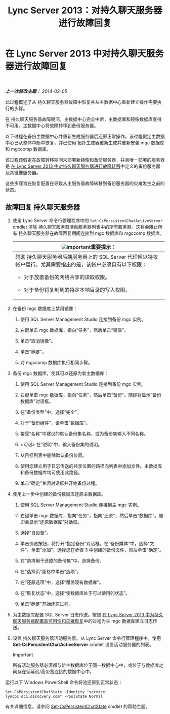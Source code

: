 ﻿---
title: Lync Server 2013：对持久聊天服务器进行故障回复
TOCTitle: 对持久聊天服务器进行故障回复
ms:assetid: 67b91de4-6ddc-43e6-9812-5e1aa84a7980
ms:mtpsurl: https://technet.microsoft.com/zh-cn/library/JJ204970(v=OCS.15)
ms:contentKeyID: 49313102
ms.date: 05/19/2016
mtps_version: v=OCS.15
ms.translationtype: HT
---

# 在 Lync Server 2013 中对持久聊天服务器进行故障回复

 

_**上一次修改主题：** 2014-02-05_

此过程概述了从 持久聊天服务器故障中恢复并从主数据中心重新建立操作需要执行的步骤。

在 持久聊天服务器故障期间，主数据中心完全中断，主数据库和镜像数据库变得不可用。主数据中心将故障转移到备份服务器。

以下过程在备份主数据中心并重新生成服务器后还原正常操作。该过程假定主数据中心已从整体中断中恢复，并已使用 拓扑生成器重新生成并重新安装 mgc 数据库和 mgccomp 数据库。

该过程还假定在故障转移期间未部署新镜像和备份服务器，并且唯一部署的服务器是 [在 Lync Server 2013 中对持久聊天服务器进行故障转移](lync-server-2013-failing-over-persistent-chat-server.md)中定义的备份服务器及其镜像服务器。

这些步骤旨在恢复配置在导致从主服务器故障转移到备份服务器的灾难发生之前的状态。

## 故障回复 持久聊天服务器

1.  使用 Lync Server 命令行管理程序中的 `Set-CsPersistentChatActiveServer` cmdlet 清除 持久聊天服务器活动服务器列表中的所有服务器。这将会阻止所有 持久聊天服务器在故障回复期间连接到 mgc 数据库和 mgccomp 数据库。
    
    <table>
    <colgroup>
    <col style="width: 100%" />
    </colgroup>
    <thead>
    <tr class="header">
    <th><img src="images/Gg398794.important(OCS.15).gif" title="important" alt="important" />重要提示：</th>
    </tr>
    </thead>
    <tbody>
    <tr class="odd">
    <td>辅助 持久聊天服务器后端服务器上的 SQL Server 代理应以特权帐户运行。尤其需要指出的是，该帐户必须具有以下权限：
    <ul>
    <li><p>对于放置备份的网络共享的读取权限。</p></li>
    <li><p>对于备份将复制到的特定本地目录的写入权限。</p></li>
    </ul></td>
    </tr>
    </tbody>
    </table>


2.  在备份 mgc 数据库上禁用镜像：
    
    1.  使用 SQL Server Management Studio 连接到备份 mgc 实例。
    
    2.  右键单击 mgc 数据库，指向“任务”，然后单击“镜像”。
    
    3.  单击“取消镜像”。
    
    4.  单击“确定”。
    
    5.  对 mgccomp 数据库执行相同步骤。

3.  备份 mgc 数据库，使其可以还原为新主数据库：
    
    1.  使用 SQL Server Management Studio 连接到备份 mgc 实例。
    
    2.  右键单击 mgc 数据库，指向“任务”，然后单击“备份”。随即将显示“备份数据库”对话框。
    
    3.  在“备份类型”中，选择“完全”。
    
    4.  对于“备份组件”，请单击“数据库”。
    
    5.  接受“名称”中建议的默认备份集名称，或为备份集输入不同名称。
    
    6.  *\<可选\>* 在“说明”中，输入备份集的说明。
    
    7.  从目标列表中删除默认备份位置。
    
    8.  使用您建立用于日志传送的共享位置的路径向列表中添加文件。主数据库和备份数据库均可使用此路径。
    
    9.  单击“确定”关闭对话框并开始备份过程。

4.  使用上一步中创建的备份数据库还原主数据库。
    
    1.  使用 SQL Server Management Studio 连接到主 mgc 实例。
    
    2.  右键单击 mgc 数据库，指向“任务”，指向“还原”，然后单击“数据库”。随即会显示“还原数据库”对话框。
    
    3.  选择“自设备”。
    
    4.  单击浏览按钮，将打开“指定备份”对话框。在“备份媒体”中，选择“文件”。单击“添加”，选择您在步骤 3 中创建的备份文件，然后单击“确定”。
    
    5.  在“选择用于还原的备份集”中，选择备份。
    
    6.  在“选择页”窗格中单击“选项”。
    
    7.  在“还原选项”中，选择“覆盖现有数据库”。
    
    8.  在“恢复状态”中，选择“使数据库处于可以使用的状态”。
    
    9.  单击“确定”开始还原过程。

5.  为主数据库配置 SQL Server 日志传送。按照 [在 Lync Server 2013 中为持久聊天服务器配置高可用性和灾难恢复](lync-server-2013-configuring-persistent-chat-server-for-high-availability-and-disaster-recovery.md)中的过程为主 mgc 数据库建立日志传送。

6.  设置 持久聊天服务器活动服务器。从 Lync Server 命令行管理程序中，使用 **Set-CsPersistentChatActiveServer** cmdlet 设置活动服务器的列表。
    
    > [!IMPORTANT]
    > 所有活动服务器必须都与新主数据库位于同一数据中心中，或位于与数据库之间存在低延迟/高带宽连接的数据中心中。


运行以下 Windows PowerShell 命令将池还原到正常状态：

    Set-CsPersistentChatState -Identity "service: lyncpc.dci.discovery.com" -PoolState Normal

有关详细信息，请参阅 [Set-CsPersistentChatState](https://docs.microsoft.com/en-us/powershell/module/skype/Set-CsPersistentChatState) cmdlet 的帮助主题。

